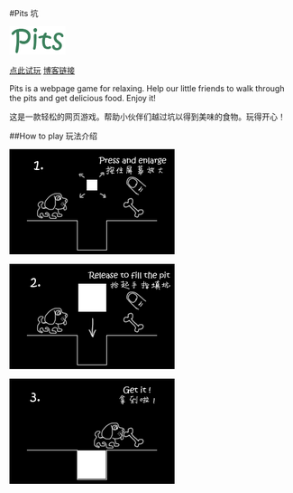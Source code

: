 #Pits 坑

![](img/pits.png)

[点此试玩](http://sfg.name/apps/pits/index.html)  [博客链接](http://www.sfg.name/article/code/8.html)

Pits is a webpage game for relaxing. Help our little friends to walk through the pits and get delicious food. Enjoy it!

这是一款轻松的网页游戏。帮助小伙伴们越过坑以得到美味的食物。玩得开心！

##How to play 玩法介绍

![Step one](img/intro-1.png)

![Step two](img/intro-2.png)

![Step three](img/intro-3.png)
